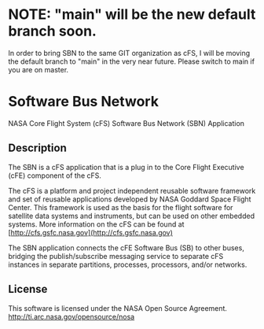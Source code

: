 # NOTE: "main" will be the new default branch soon.

In order to bring SBN to the same GIT organization as cFS, I will be moving the default branch
to "main" in the very near future. Please switch to main if you are on master.

# Software Bus Network
NASA Core Flight System (cFS) Software Bus Network (SBN) Application

## Description
The SBN is a cFS application that is a plug in to the Core Flight Executive (cFE) component of the cFS.

The cFS is a platform and project independent reusable software framework and set of reusable applications developed by NASA Goddard Space Flight Center. This framework is used as the basis for the flight software for satellite data systems and instruments, but can be used on other embedded systems. More information on the cFS can be found at [http://cfs.gsfc.nasa.gov](http://cfs.gsfc.nasa.gov)

The SBN application connects the cFE Software Bus (SB) to other buses, bridging the publish/subscribe messaging service to separate cFS instances in separate partitions, processes, processors, and/or networks.

## License
This software is licensed under the NASA Open Source Agreement. http://ti.arc.nasa.gov/opensource/nosa
